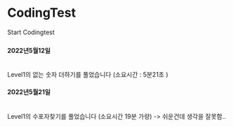 # CodingTest
Start Codingtest
###
<h4>2022년5월12일</h4><br/>
  Level1의 없는 숫자 더하기를 풀었습니다 (소요시간 : 5분21초 )
  
<h4>2022년5월21일</h4><br/>
 Level1의 수포자찾기를 풀었습니다 (소요시간 19분 가량)
 -> 쉬운건데 생각을 잘못함.. 

  

